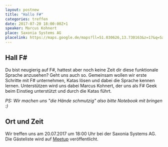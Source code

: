 ```yaml
---
layout: postnew
title: "Hallo F#"
categories: treffen
date: 2017-07-20 18:00:00Z+1
speaker: Marcus Kohnert
place: Saxonia Systems AG
placelink: https://maps.google.de/maps?ll=51.030626,13.730163&z=17&q=Saxonia+Systems+AG&output=classic&dg=ntvb
---
```


## Hall F#

Du bist neugierig auf F#, hattest aber noch keine Zeit dir diese funktionale Sprache anzusehen? Geht uns auch so. Gemeinsam wollen wir erste Schritte mit F# unternehmen, Katas lösen und dabei die Sprache kennen lernen.
Unterstützen wird uns dabei Marcus Kohnert, der uns als F# Geek beim Einstieg unterstützt und durch die Katas führt. 

*PS: Wir machen uns "die Hände schmutzig" also bitte Notebook mit bringen :)*
## Ort und Zeit
Wir treffen uns am 20.07.2017 um 18:00 Uhr bei der  Saxonia Systems AG. Die Gästeliste wird auf [Meetup](https://www.meetup.com/de-DE/NET-User-Group-Dresden/events/241021512/) veröffentlicht.
